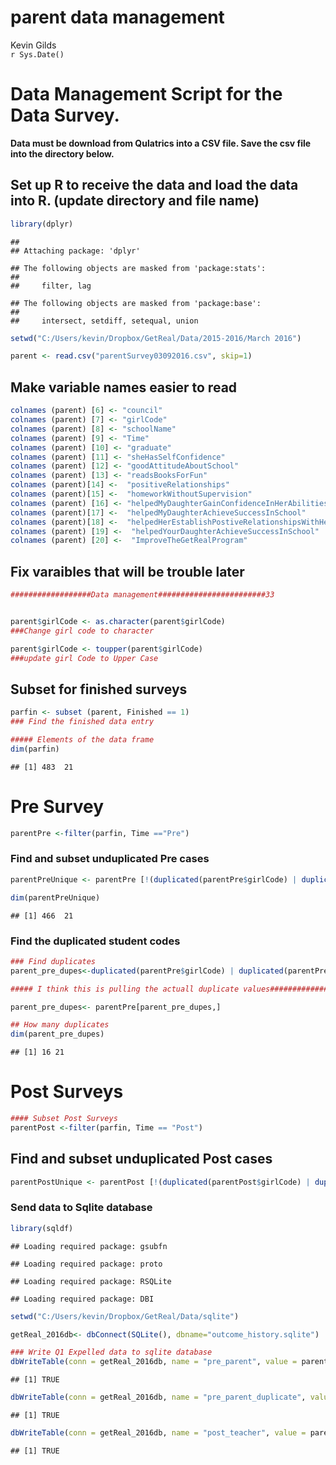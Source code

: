 # parent data management
Kevin Gilds  
`r Sys.Date()`  

# Data Management Script for the Data Survey. 


**Data must be download from Qulatrics into a CSV file. Save the csv file into the directory below.**


## Set up R to receive the data and load the data into R. (update directory and file name)

```r
library(dplyr)
```

```
## 
## Attaching package: 'dplyr'
```

```
## The following objects are masked from 'package:stats':
## 
##     filter, lag
```

```
## The following objects are masked from 'package:base':
## 
##     intersect, setdiff, setequal, union
```

```r
setwd("C:/Users/kevin/Dropbox/GetReal/Data/2015-2016/March 2016")

parent <- read.csv("parentSurvey03092016.csv", skip=1)
```



## Make variable names easier to read

```r
colnames (parent) [6] <- "council"
colnames (parent) [7] <- "girlCode"
colnames (parent) [8] <- "schoolName"
colnames (parent) [9] <- "Time"
colnames (parent) [10] <- "graduate"
colnames (parent) [11] <- "sheHasSelfConfidence"
colnames (parent) [12] <- "goodAttitudeAboutSchool"
colnames (parent) [13] <- "readsBooksForFun"
colnames (parent)[14] <-  "positiveRelationships"
colnames (parent)[15] <-  "homeworkWithoutSupervision"
colnames (parent) [16] <- "helpedMyDaughterGainConfidenceInHerAbilities"
colnames (parent)[17] <-  "helpedMyDaughterAchieveSuccessInSchool"
colnames (parent)[18] <-  "helpedHerEstablishPostiveRelationshipsWithHerClassmates"
colnames (parent) [19] <-  "helpedYourDaughterAchieveSuccessInSchool"
colnames (parent) [20] <-  "ImproveTheGetRealProgram"
```


## Fix varaibles that will be trouble later

```r
##################Data management########################33


parent$girlCode <- as.character(parent$girlCode)
###Change girl code to character

parent$girlCode <- toupper(parent$girlCode)
###update girl Code to Upper Case
```


## Subset for finished surveys


```r
parfin <- subset (parent, Finished == 1)
### Find the finished data entry

##### Elements of the data frame
dim(parfin)
```

```
## [1] 483  21
```




# Pre Survey

```r
parentPre <-filter(parfin, Time =="Pre")
```



### Find and subset unduplicated Pre cases

```r
parentPreUnique <- parentPre [!(duplicated(parentPre$girlCode) | duplicated(parentPre$girlCode, fromLast=TRUE)), ]

dim(parentPreUnique)
```

```
## [1] 466  21
```


### Find the duplicated student codes


```r
### Find duplicates
parent_pre_dupes<-duplicated(parentPre$girlCode) | duplicated(parentPre$girlCode, fromLast=TRUE)

##### I think this is pulling the actuall duplicate values####################

parent_pre_dupes<- parentPre[parent_pre_dupes,]

## How many duplicates
dim(parent_pre_dupes)
```

```
## [1] 16 21
```







# Post Surveys

```r
#### Subset Post Surveys
parentPost <-filter(parfin, Time == "Post")
```

## Find and subset unduplicated Post cases


```r
parentPostUnique <- parentPost [!(duplicated(parentPost$girlCode) | duplicated(parentPost$girlCode, fromLast=TRUE)), ]
```



### Send data to Sqlite database

```r
library(sqldf)
```

```
## Loading required package: gsubfn
```

```
## Loading required package: proto
```

```
## Loading required package: RSQLite
```

```
## Loading required package: DBI
```

```r
setwd("C:/Users/kevin/Dropbox/GetReal/Data/sqlite")

getReal_2016db<- dbConnect(SQLite(), dbname="outcome_history.sqlite")

### Write Q1 Expelled data to sqlite database
dbWriteTable(conn = getReal_2016db, name = "pre_parent", value = parentPreUnique, row.names=FALSE, overwrite=TRUE)
```

```
## [1] TRUE
```

```r
dbWriteTable(conn = getReal_2016db, name = "pre_parent_duplicate", value = parent_pre_dupes, row.names=FALSE, overwrite=TRUE)
```

```
## [1] TRUE
```

```r
dbWriteTable(conn = getReal_2016db, name = "post_teacher", value = parentPostUnique, row.names=FALSE, overwrite=TRUE)
```

```
## [1] TRUE
```
